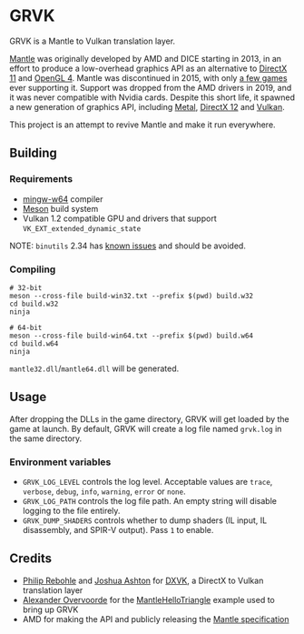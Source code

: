 # GRVK

GRVK is a Mantle to Vulkan translation layer.

[Mantle](https://en.wikipedia.org/wiki/Mantle_(API)) was originally developed by AMD and DICE starting in 2013, in an effort to produce a low-overhead graphics API as an alternative to [DirectX 11](https://en.wikipedia.org/wiki/DirectX#DirectX_11) and [OpenGL 4](https://en.wikipedia.org/wiki/OpenGL#OpenGL_4.4). Mantle was discontinued in 2015, with only [a few games](https://en.wikipedia.org/wiki/Category:Video_games_that_support_Mantle) ever supporting it. Support was dropped from the AMD drivers in 2019, and it was never compatible with Nvidia cards. Despite this short life, it spawned a new generation of graphics API, including [Metal](https://en.wikipedia.org/wiki/Metal_(API)), [DirectX 12](https://en.wikipedia.org/wiki/DirectX#DirectX_12) and [Vulkan](https://en.wikipedia.org/wiki/Vulkan_(API)).

This project is an attempt to revive Mantle and make it run everywhere.

## Building

### Requirements

- [mingw-w64](http://mingw-w64.org/) compiler
- [Meson](http://mesonbuild.com/) build system
- Vulkan 1.2 compatible GPU and drivers that support `VK_EXT_extended_dynamic_state`

NOTE: `binutils` 2.34 has [known issues](https://github.com/doitsujin/dxvk/issues/1625) and should be avoided.

### Compiling

```
# 32-bit
meson --cross-file build-win32.txt --prefix $(pwd) build.w32
cd build.w32
ninja

# 64-bit
meson --cross-file build-win64.txt --prefix $(pwd) build.w64
cd build.w64
ninja
```

`mantle32.dll`/`mantle64.dll` will be generated.

## Usage

After dropping the DLLs in the game directory, GRVK will get loaded by the game at launch. By default, GRVK will create a log file named `grvk.log` in the same directory.

### Environment variables

- `GRVK_LOG_LEVEL` controls the log level. Acceptable values are `trace`, `verbose`, `debug`, `info`, `warning`, `error` or `none`.
- `GRVK_LOG_PATH` controls the log file path. An empty string will disable logging to the file entirely.
- `GRVK_DUMP_SHADERS` controls whether to dump shaders (IL input, IL disassembly, and SPIR-V output). Pass `1` to enable.

## Credits

- [Philip Rebohle](https://github.com/doitsujin/) and [Joshua Ashton](https://github.com/Joshua-Ashton) for [DXVK](https://github.com/doitsujin/dxvk), a DirectX to Vulkan translation layer
- [Alexander Overvoorde](https://github.com/Overv) for the [MantleHelloTriangle](https://github.com/Overv/MantleHelloTriangle) example used to bring up GRVK
- AMD for making the API and publicly releasing the [Mantle specification](https://drive.google.com/file/d/13AbMuQltP8t-XabtmnTATlDGj5aGHRyq/view)
